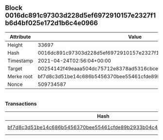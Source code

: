 ## Block 0016dc891c97303d228d5ef6972910157e2327f1b6d4bf025e172d1b6c4e0966

Attribute | Value
--- | ---
Height | 33697
Hash | 0016dc891c97303d228d5ef6972910157e2327f1b6d4bf025e172d1b6c4e0966
Timestamp | 2021-04-24T02:56:04+00:00
Target | 00254142f49eaaa504dc75712e8378ad5316cbcead634704b3734b6271167cc4
Merke root | bf7d8c3d51be14c686b5456370bee55461cfde89b2933b04c4185c561e6fa2d8
Nonce | 509734587

```

```

### Transactions

Hash | Amount
--- | ---
[bf7d8c3d51be14c686b5456370bee55461cfde89b2933b04c4185c561e6fa2d8](bf7d8c3d51be14c686b5456370bee55461cfde89b2933b04c4185c561e6fa2d8.md) | 10.00000000 SKEPTI 
